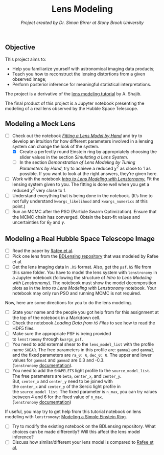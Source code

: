 <h1 style="text-align:center">Lens Modeling</h1>
<p style="text-align:center"><i>Project created by Dr. Simon Birrer at Stony Brook University</i></p>
<br>


<h2>Objective</h2>

This project aims to:

- Help you familiarize yourself with astronomical imaging data products;
- Teach you how to reconstruct the lensing distortions from a given observed image;
- Perform posterior inference for meaningful statistical interpretations.

The project is a derivative of the [lens modeling tutorial](https://github.com/ajshajib/lens_modeling_tutorial) by A. Shajib.

The final product of this project is a Jupyter notebook presenting the modeling of a real lens observed by the Hubble Space Telescope.

<h2>Modeling a Mock Lens</h2>

- [ ]  Check out the notebook [*Fitting a Lens Model by Hand*](https://github.com/ajshajib/lens_modeling_tutorial/blob/main/notebooks/Fitting%20a%20lens%20model%20by%20hand.ipynb) and try to develop an intuition for how different parameters involved in a lensing system can change the look of the system.
    - [x]  Create a perfectly round Einstein ring by appropriately choosing the slider values in the section *Simulating a Lens System*.
    - [ ]  In the section *Demonstration of Lens Modeling by Tuning Parameters by Hand*, try to achieve a reduced $\chi^2$ as close to 1 as possible. If you want to look at the right answers, they’re given here.
- [ ]  Work with the notebook [*Intro to Lens Modeling with Lenstornomy.*](https://github.com/ajshajib/lens_modeling_tutorial/blob/main/notebooks/Intro%20to%20lens%20modeling%20with%20lenstronomy.ipynb) Fit the lensing system given to you. The fitting is done well when you get a reduced $\chi^2$ very close to 1.
- [ ]  Understand everything that is being done in the notebook. (It’s fine to not fully understand `kwargs_likelihood` and `kwargs_numerics` at this point.)
- [ ]  Run an MCMC after the PSO (Particle Swarm Optimization). Ensure that the MCMC chain has converged. Obtain the best-fit values and uncertainties for $\theta_E$ and $\gamma$.

<h2>Modeling a Real Hubble Space Telescope Image</h2>

- [ ]  Read the paper by [Rafee et al](https://ui.adsabs.harvard.edu/abs/2024arXiv241200361R/abstract).
- [ ]  Pick one lens from the [BDLensing repository](https://github.com/AstroBridge/BDLensing/tree/main/lens_systems) that was modeled by Rafee et al.
- [ ]  Get the lens imaging data in `.h5` format. Also, get the `psf.h5` file from this same folder. You have to model the lens system with `lenstronomy` in a Jupyter notebook (following the structure of *Intro to Lens Modeling with Lenstronomy*). The notebook must show the model decomposition plots as in the *Intro to Lens Modeling with Lenstronomy* notebook. Your notebook may only run PSO and running MCMC is not required.

Now, here are some directions for you to do the lens modeling.

- [ ]  State your name and the people you got help from for this assignment at the top of the notebook in a Markdown cell.
- [ ]  Check the notebook *Loading Data from `h5` Files* to see how to read the HDF5 files.
- [ ]  Make sure the appropriate PSF is being provided to `lenstronomy` through `kwargs_psf`.
- [ ]  You need to add external shear to the `lens_model_list` with the profile name `SHEAR`. The free parameters in this profile are: `gamma1` and `gamma2`, and the fixed parameters are `ra_0: 0`, `dec_0: 0`. The upper and lower values for `gamma1` and `gamma2` are 0.3 and -0.3. (`lenstronomy` [documentation](https://lenstronomy.readthedocs.io/en/latest/lenstronomy.LensModel.Profiles.html#lenstronomy.LensModel.Profiles.shear.Shear)).
- [ ]  You need to add the `SHAPELETS` light profile to the `source_model_list`. The free parameters are `beta`, `center_x`, and `center_y`. But, `center_x` and `center_y` need to be joined with the `center_x` and `center_y` of the Sersic light profile in the `source_model_list`. The fixed parameter is `n_max`, you can try values between 4 and 6 for the fixed value of `n_max`. (`lenstronomy` [documentation](https://lenstronomy.readthedocs.io/en/latest/lenstronomy.LightModel.Profiles.html#module-lenstronomy.LightModel.Profiles.shapelets))

If useful, you may try to get help from this tutorial notebook on lens modeling with `lenstronomy`: [Modeling a Simple Einstein Ring](https://github.com/lenstronomy/lenstronomy-tutorials/blob/main/Notebooks/LensModeling/modeling_a_simple_Einstein_ring.ipynb).

- [ ]  Try to modify the existing notebook on the BDLensing repository. What choices can be made differently? Will this affect the lens model inference?
- [ ]  Discuss how similar/different your lens model is compared to [Rafee et al.](https://ui.adsabs.harvard.edu/abs/2024arXiv241200361R/abstract)